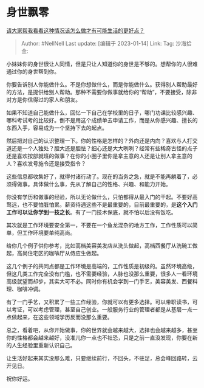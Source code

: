 # 身世飘零
[请大家帮我看看这种情况该怎么做才有可能生活的更好点？](https://www.zhihu.com/question/530873900/answer/2844582248)

> Author: #NellNell
> Last update: [编辑于 2023-01-14]
> Link:
> Tag:
> 沙海拾金:

小妹妹你的身世很让人同情，但是只让人知道你的身世是不够的。想帮你的人很难通过你的身世帮到你。

你要告诉别人你能做什么。不是你想做什么，而是你能做什么。获得别人帮助最好的方法，是提供给别人帮助。那种不需要你做事就给你的“帮助”，不要接受，除非对方是你信得过的家人和朋友。

如果不知道自己能做什么，回忆一下自己在学校里的日子，哪门功课比较感兴趣、哪科考试考的比较好。倒不是用这个成绩单去申请工作，而是从你感兴趣、擅长的东西入手，容易成为一个坚持下去的起点。

然后把对自己的认识整理一下。你的性格是怎样的？外向还是内向？喜欢与人打交道还是一个人独处？胆大还是胆怯？细心还是大大咧咧？经常有些稀奇古怪的点子还是喜欢按部就班的做事？在你的小圈子里你是拿主意的人还是让别人拿主意的人？喜欢发号施令还是接受指令？

这些信息都收集好了，就得付诸行动了。现在的当务之急，就是不能再躺着了，必须得做事。具体做什么事，先从了解自己的性格、兴趣、和能力开始。

你没有学历和做事的经验，所以无论做什么，只怕都得从最入门的干起。不要好高骛远，也不要怕脏怕累。薪资待遇这些不是最重要的，目前最重要的，是**这个入门工作可以让你学到一技之长**。有了一门技术保底，就不怕以后没有饭吃。

其次就是工作环境要安全第一，不要在一个鱼龙混杂的地方工作，工作性质可以简单，但工作环境要单纯高尚。

给你几个例子供你参考，比如高档美容美发店从洗头做起，高档西餐厅从洗碗工做起，高尚住宅区的咖啡厅从侍应生做起。

这几个例子的共同点都是工作环境是高端的，工作性质是初级的。虽然环境高级，但这几类工作完全没有门槛，也不需要经验，人脉也没那么重要，很多人一看环境高级就望而却步，其实大可不必。同时你有机会学到一门手艺，美容美发、西餐料理、咖啡冲调。

有了一门手艺，又积累了一些工作经验，你就可以有更多选择。可以带职读书，可以考证，可以考虑管理，甚至自己创业。一般服务行业的管理者都是从基层一点一点做起来，在这些领域学历反而没那么重要。

总之，看着吧，从你开始做事，你的世界就会越来越大，选择也会越来越多，甚至你的性格都会越来越好，没准儿你一点也不社恐，只是之前一直没发现，你要在新的人生经验里重新认识自己。

让生活好起来其实没那么难，只要继续前行，不回头，不驻足，总会峰回路转，云开见日。

祝你好运。
